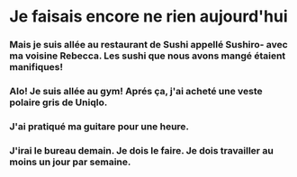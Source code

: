 # Je faisais encore ne rien aujourd'hui 
### Mais je suis allée au restaurant de Sushi appellé Sushiro- avec ma voisine Rebecca. Les sushi que nous avons mangé étaient manifiques!

### Alo! Je suis allée au gym! Aprés ça, j'ai acheté une veste polaire gris de Uniqlo.

### J'ai pratiqué ma guitare pour une heure.

### J'irai le bureau demain. Je dois le faire. Je dois travailler au moins un jour par semaine.